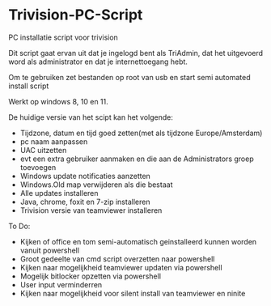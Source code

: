 # Trivision-PC-Script
PC installatie script voor trivision


Dit script gaat ervan uit dat je ingelogd bent als TriAdmin, dat het uitgevoerd word als administrator en dat je internettoegang hebt.

Om te gebruiken zet bestanden op root van usb en start semi automated install script

Werkt op windows 8, 10 en 11.

De huidige versie van het scipt kan het volgende:

- Tijdzone, datum en tijd goed zetten(met als tijdzone Europe/Amsterdam)
- pc naam aanpassen
- UAC uitzetten
- evt een extra gebruiker aanmaken en die aan de Administrators groep toevoegen
- Windows update notificaties aanzetten
- Windows.Old map verwijderen als die bestaat
- Alle updates installeren
- Java, chrome, foxit en 7-zip installeren
- Trivision versie van teamviewer installeren


To Do:
- Kijken of office en tom semi-automatisch geinstalleerd kunnen worden vanuit powershell
- Groot gedeelte van cmd script overzetten naar powershell
- Kijken naar mogelijkheid teamviewer updaten via powershell
- Mogelijk bitlocker opzetten via powershell
- User input verminderren
- Kijken naar mogelijkheid voor silent install van teamviewer en ninite
